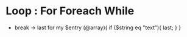 

# Loop : For Foreach While

* break -> last
for my $entry (@array){
    if ($string eq "text"){
         last;
    }
}
